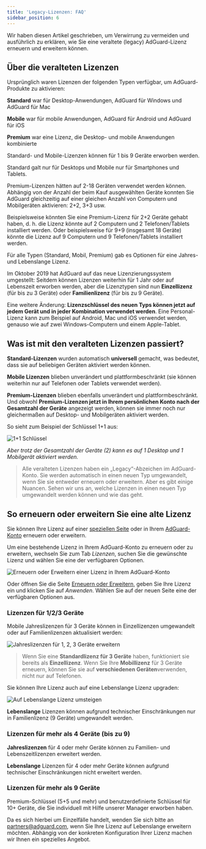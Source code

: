 ```yaml
---
title: 'Legacy-Lizenzen: FAQ'
sidebar_position: 6
---
```


Wir haben diesen Artikel geschrieben, um Verwirrung zu vermeiden und ausführlich zu erklären, wie Sie eine veraltete (legacy) AdGuard-Lizenz erneuern und erweitern können.

## Über die veralteten Lizenzen

Ursprünglich waren Lizenzen der folgenden Typen verfügbar, um AdGuard-Produkte zu aktivieren:

**Standard** war für Desktop-Anwendungen, AdGuard für Windows und AdGuard für Mac

**Mobile** war für mobile Anwendungen, AdGuard für Android und AdGuard für iOS

**Premium** war eine Lizenz, die Desktop- und mobile Anwendungen kombinierte

Standard- und Mobile-Lizenzen können für 1 bis 9 Geräte erworben werden.

Standard galt nur für Desktops und Mobile nur für Smartphones und Tablets.

Premium-Lizenzen hätten auf 2-18 Geräten verwendet werden können. Abhängig von der Anzahl der beim Kauf ausgewählten Geräte konnten Sie AdGuard gleichzeitig auf einer gleichen Anzahl von Computern und Mobilgeräten aktivieren: 2+2, 3+3 usw.

Beispielsweise könnten Sie eine Premium-Lizenz für 2+2 Geräte gehabt haben, d. h. die Lizenz könnte auf 2 Computern und 2 Telefonen/Tablets installiert werden. Oder beispielsweise für 9+9 (insgesamt 18 Geräte) könnte die Lizenz auf 9 Computern und 9 Telefonen/Tablets installiert werden.

Für alle Typen (Standard, Mobil, Premium) gab es Optionen für eine Jahres- und Lebenslange Lizenz.

Im Oktober 2019 hat AdGuard auf das neue Lizenzierungssystem umgestellt: Seitdem können Lizenzen weiterhin für 1 Jahr oder auf Lebenszeit erworben werden, aber die Lizenztypen sind nun **Einzellizenz** (für bis zu 3 Geräte) oder **Familienlizenz** (für bis zu 9 Geräte).

Eine weitere Änderung: **Lizenzschlüssel des neuen Typs können jetzt auf jedem Gerät und in jeder Kombination verwendet werden**. Eine Personal-Lizenz kann zum Beispiel auf Android, Mac und iOS verwendet werden, genauso wie auf zwei Windows-Computern und einem Apple-Tablet.

## Was ist mit den veralteten Lizenzen passiert?

**Standard-Lizenzen** wurden automatisch **universell** gemacht, was bedeutet, dass sie auf beliebigen Geräten aktiviert werden können.

**Mobile Lizenzen** blieben unverändert und plattformbeschränkt (sie können weiterhin nur auf Telefonen oder Tablets verwendet werden).

**Premium-Lizenzen** blieben ebenfalls unverändert und plattformbeschränkt. Und obwohl **Premium-Lizenzen jetzt in Ihrem persönlichen Konto nach der Gesamtzahl der Geräte** angezeigt werden, können sie immer noch nur gleichermaßen auf Desktop- und Mobilgeräten aktiviert werden.

So sieht zum Beispiel der Schlüssel 1+1 aus:

![1+1 Schlüssel](https://cdn.adtidy.org/blog/new/7rh5nlicense1.png)

*Aber trotz der Gesamtzahl der Geräte (2) kann es auf 1 Desktop und 1 Mobilgerät aktiviert werden.*
> Alle veralteten Lizenzen haben ein „Legacy“-Abzeichen im AdGuard-Konto. Sie werden automatisch in einen neuen Typ umgewandelt, wenn Sie sie entweder erneuern oder erweitern. Aber es gibt einige Nuancen. Sehen wir uns an, welche Lizenzen in einen neuen Typ umgewandelt werden können und wie das geht.

## So erneuern oder erweitern Sie eine alte Lizenz

Sie können Ihre Lizenz auf einer [speziellen Seite](https://adguard.com/renew.html) oder in Ihrem [AdGuard-Konto](https://adguardaccount.com) erneuern oder erweitern.

Um eine bestehende Lizenz in Ihrem AdGuard-Konto zu erneuern oder zu erweitern, wechseln Sie zum Tab *Lizenzen*, suchen Sie die gewünschte Lizenz und wählen Sie eine der verfügbaren Optionen.

![Erneuern oder Erweitern einer Lizenz in Ihrem AdGuard-Konto](https://cdn.adtidy.org/blog/new/rf4zgklicense2.png)

Oder öffnen Sie die Seite [Erneuern oder Erweitern](https://adguard.com/renew.html), geben Sie Ihre Lizenz ein und klicken Sie auf *Anwenden*. Wählen Sie auf der neuen Seite eine der verfügbaren Optionen aus.

### Lizenzen für 1/2/3 Geräte

Mobile Jahreslizenzen für 3 Geräte können in Einzellizenzen umgewandelt oder auf Familienlizenzen aktualisiert werden:

![Jahreslizenzen für 1, 2, 3 Geräte erweitern](https://cdn.adtidy.org/blog/new/fh5r7upgrade3.png)

> Wenn Sie eine **Standardlizenz für 3 Geräte** haben, funktioniert sie bereits als **Einzellizenz**. Wenn Sie Ihre **Mobillizenz** für 3 Geräte erneuern, können Sie sie auf **verschiedenen Geräten**verwenden, nicht nur auf Telefonen.

Sie können Ihre Lizenz auch auf eine Lebenslange Lizenz upgraden:

![Auf Lebenslange Lizenz umsteigen](https://cdn.adtidy.org/blog/new/7j4l6gupgrade4.png)

**Lebenslange** Lizenzen können aufgrund technischer Einschränkungen nur in Familienlizenz (9 Geräte) umgewandelt werden.

### Lizenzen für mehr als 4 Geräte (bis zu 9)

**Jahreslizenzen** für 4 oder mehr Geräte können zu Familien- und Lebenszeitlizenzen erweitert werden.

**Lebenslange** Lizenzen für 4 oder mehr Geräte können aufgrund technischer Einschränkungen nicht erweitert werden.

### Lizenzen für mehr als 9 Geräte

Premium-Schlüssel (5+5 und mehr) und benutzerdefinierte Schlüssel für 10+ Geräte, die Sie individuell mit Hilfe unserer Manager erworben haben.

Da es sich hierbei um Einzelfälle handelt, wenden Sie sich bitte an partners@adguard.com, wenn Sie Ihre Lizenz auf Lebenslange erweitern möchten. Abhängig von der konkreten Konfiguration Ihrer Lizenz machen wir Ihnen ein spezielles Angebot.
